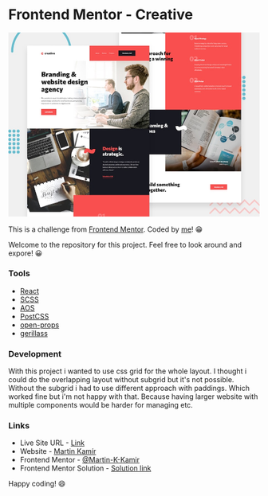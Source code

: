 # Frontend Mentor - Creative

![preview of order summary card](./preview.jpg)

This is a challenge from [Frontend Mentor](https://www.frontendmentor.io/). Coded by [me](https://www.frontendmentor.io/profile/Martin-K-Kamir)! 😁

Welcome to the repository for this project. Feel free to look around and expore! 😀

### Tools

- [React](https://reactjs.org/)
- [SCSS](https://sass-lang.com/)
- [AOS](https://github.com/michalsnik/aos#animations)
- [PostCSS](https://postcss.org/)
- [open-props](https://open-props.style/)
- [gerillass](https://gerillass.com/)

### Development

With this project i wanted to use css grid for the whole layout. I thought i could do the overlapping layout without subgrid but it's not possible. Without the subgrid i had to use different approach with paddings. Which worked fine but i'm not happy with that. Because having larger website with multiple components would be harder for managing etc.

### Links

- Live Site URL - [Link](https://sunnyside-martin-kamir.netlify.app/)
- Website - [Martin Kamír](https://martinkamir.com/)
- Frontend Mentor - [@Martin-K-Kamir](https://www.frontendmentor.io/profile/Martin-K-Kamir)
- Frontend Mentor Solution - [Solution link](https://www.frontendmentor.io/challenges/sunnyside-agency-landing-page-7yVs3B6ef)

Happy coding! 😄

